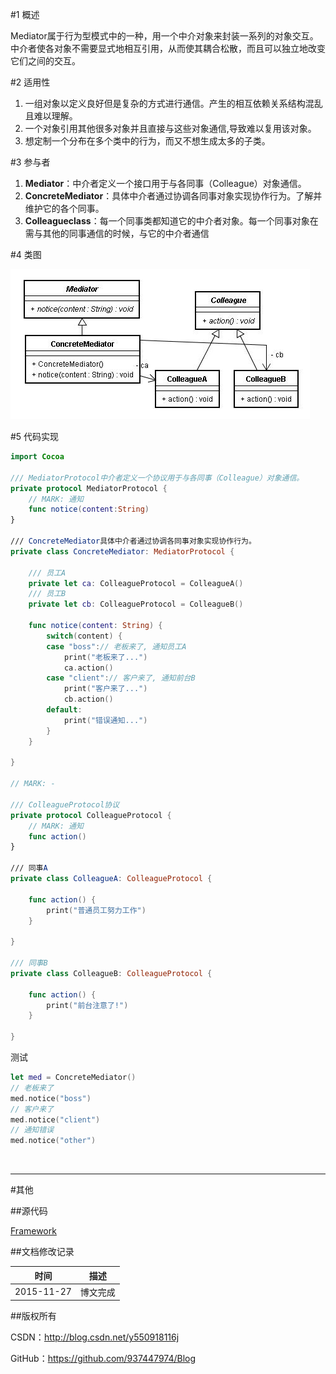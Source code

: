 #1 概述

Mediator属于行为型模式中的一种，用一个中介对象来封装一系列的对象交互。中介者使各对象不需要显式地相互引用，从而使其耦合松散，而且可以独立地改变它们之间的交互。

#2 适用性

1. 一组对象以定义良好但是复杂的方式进行通信。产生的相互依赖关系结构混乱且难以理解。
2. 一个对象引用其他很多对象并且直接与这些对象通信,导致难以复用该对象。
3. 想定制一个分布在多个类中的行为，而又不想生成太多的子类。

#3 参与者

1. **Mediator**：中介者定义一个接口用于与各同事（Colleague）对象通信。
2. **ConcreteMediator**：具体中介者通过协调各同事对象实现协作行为。了解并维护它的各个同事。
3. **Colleagueclass**：每一个同事类都知道它的中介者对象。每一个同事对象在需与其他的同事通信的时候，与它的中介者通信

#4 类图

![DDl-1](https://raw.githubusercontent.com/937447974/Blog/master/Resources/2015112718.png)

#5 代码实现

```swift
import Cocoa

/// MediatorProtocol中介者定义一个协议用于与各同事（Colleague）对象通信。
private protocol MediatorProtocol {    
    // MARK: 通知
    func notice(content:String)    
}

/// ConcreteMediator具体中介者通过协调各同事对象实现协作行为。
private class ConcreteMediator: MediatorProtocol {
    
    /// 员工A
    private let ca: ColleagueProtocol = ColleagueA()
    /// 员工B
    private let cb: ColleagueProtocol = ColleagueB()
    
    func notice(content: String) {
        switch(content) {
        case "boss":// 老板来了, 通知员工A
            print("老板来了...")
            ca.action()
        case "client":// 客户来了, 通知前台B
            print("客户来了...")
            cb.action()
        default:
            print("错误通知...")
        }
    }
    
}

// MARK: - 

/// ColleagueProtocol协议
private protocol ColleagueProtocol {    
    // MARK: 通知
    func action()    
}

/// 同事A
private class ColleagueA: ColleagueProtocol {
    
    func action() {
        print("普通员工努力工作")
    }
    
}

/// 同事B
private class ColleagueB: ColleagueProtocol {
    
    func action() {
        print("前台注意了!")
    }
    
}
```

测试

```swift
let med = ConcreteMediator()
// 老板来了
med.notice("boss")
// 客户来了
med.notice("client")
// 通知错误
med.notice("other")
```

&#160;

----------

#其他

##源代码

[Framework](https://github.com/937447974/Framework)

##文档修改记录

| 时间 | 描述 |
| ---- | ---- |
| 2015-11-27 | 博文完成 |

##版权所有

CSDN：http://blog.csdn.net/y550918116j

GitHub：https://github.com/937447974/Blog